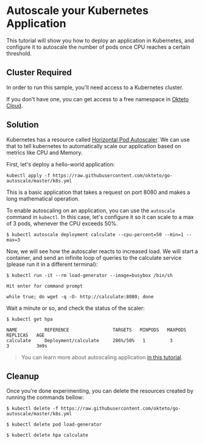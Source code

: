# Autoscale your Kubernetes Application

This tutorial will show you how to deploy an application in Kubernetes, and configure it to autoscale the number of pods once CPU reaches a certain threshold.

## Cluster Required

In order to run this sample, you'll need access to a Kubernetes cluster. 

If you don't have one, you can get access to a free namespace in [Okteto Cloud](https://cloud.okteto.com).

## Solution

Kubernetes has a resource called [Horizontal Pod Autoscaler](https://kubernetes.io/docs/tasks/run-application/horizontal-pod-autoscale/). We can use that to tell kubernetes to automatically scale our application based on metrics like CPU and Memory. 

First, let's deploy a hello-world application:

```
kubectl apply -f https://raw.githubusercontent.com/okteto/go-autoscale/master/k8s.yml
```

This is a basic application that takes a request on port 8080 and makes a long mathematical operation.

To enable autoscaling on an application, you can use the `autoscale` command in `kubectl`. In this case, let's configure it so it can scale to a max of 3 pods, whenever the CPU exceeds 50%.

```
$ kubectl autoscale deployment calculate --cpu-percent=50 --min=1 --max=3
```

Now, we will see how the autoscaler reacts to increased load. We will start a container, and send an infinite loop of queries to the calculate service (please run it in a different terminal):

```
$ kubectl run -it --rm load-generator --image=busybox /bin/sh
```

```
Hit enter for command prompt

while true; do wget -q -O- http://calculate:8080; done
```

Wait a minute or so, and check the status of the scaler:

```
$ kubectl get hpa
```

```
NAME          REFERENCE                TARGETS   MINPODS   MAXPODS   REPLICAS   AGE
calculate     Deployment/calculate     286%/50%   1         3         3          3m9s
```

> You can learn more about autoscaling application [in this tutorial](https://kubernetes.io/docs/tasks/run-application/horizontal-pod-autoscale-walkthrough/).


## Cleanup

Once you're done experimenting, you can delete the resources created by running the commands bellow:

```
$ kubectl delete -f https://raw.githubusercontent.com/okteto/go-autoscale/master/k8s.yml
```

```
$ kubectl delete pod load-generator
```

```
$ kubectl delete hpa calculate
```